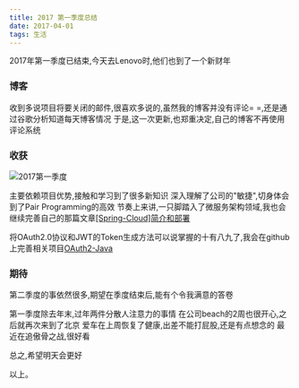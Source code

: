 ```yaml
---
title: 2017 第一季度总结
date: 2017-04-01
tags: 生活
---
```


2017年第一季度已结束,今天去Lenovo时,他们也到了一个新财年

### 博客

收到多说项目将要关闭的邮件,很喜欢多说的,虽然我的博客并没有评论= =,还是通过谷歌分析知道每天博客情况
于是,这一次更新,也郑重决定,自己的博客不再使用评论系统

### 收获

![2017第一季度](/media/img/2017Part1.png)

主要依赖项目优势,接触和学习到了很多新知识
深入理解了公司的"敏捷",切身体会到了Pair Programming的高效
节奏上来讲,一只脚踏入了微服务架构领域,我也会继续完善自己的那篇文章[[Spring-Cloud]简介和部署](https://www.sddtc.florist/sddtc/tech/2017/03/15/something-about-spring-cloud.html)

将OAuth2.0协议和JWT的Token生成方法可以说掌握的十有八九了,我会在github上完善相关项目[OAuth2-Java](https://github.com/universe-white-chief)

### 期待
第二季度的事依然很多,期望在季度结束后,能有个令我满意的答卷

第一季度除去年末,过年两件分散人注意力的事情
在公司beach的2周也很开心,之后就再次来到了北京
爱车在上周恢复了健康,出差不能打屁股,还是有点想念的
最近在追傲骨之战,很好看

总之,希望明天会更好

以上。






